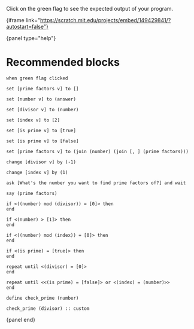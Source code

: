 Click on the green flag to see the expected output of your program.

{iframe link="https://scratch.mit.edu/projects/embed/149429841/?autostart=false"}

{panel type="help"}

# Recommended blocks

```scratch:split:random
when green flag clicked
```

```scratch:split:random
set [prime factors v] to []

set [number v] to (answer)

set [divisor v] to (number)

set [index v] to [2]

set [is prime v] to [true]

set [is prime v] to [false]

set [prime factors v] to (join (number) (join [, ] (prime factors)))

change [divisor v] by (-1)

change [index v] by (1)
```

```scratch:split:random
ask [What's the number you want to find prime factors of?] and wait
```

```scratch:split:random
say (prime factors)
```

```scratch:split:random
if <((number) mod (divisor)) = [0]> then
end

if <(number) > [1]> then
end

if <((number) mod (index)) = [0]> then
end

if <(is prime) = [true]> then
end

repeat until <(divisor) = [0]>
end

repeat until <<(is prime) = [false]> or <(index) = (number)>>
end
```

```scratch:split:random
define check_prime (number)

check_prime (divisor) :: custom
```

{panel end}
